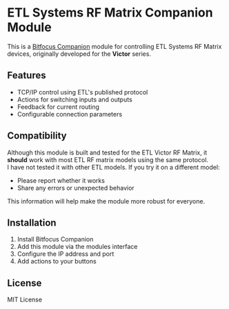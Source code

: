 # ETL Systems RF Matrix Companion Module

This is a [Bitfocus Companion](https://bitfocus.io/companion) module for controlling ETL Systems RF Matrix devices, originally developed for the **Victor** series.

## Features

- TCP/IP control using ETL's published protocol
- Actions for switching inputs and outputs
- Feedback for current routing
- Configurable connection parameters

## Compatibility

Although this module is built and tested for the ETL Victor RF Matrix, it **should** work with most ETL RF matrix models using the same protocol.  
I have not tested it with other ETL models. If you try it on a different model:

- Please report whether it works
- Share any errors or unexpected behavior

This information will help make the module more robust for everyone.

## Installation

1. Install Bitfocus Companion
2. Add this module via the modules interface
3. Configure the IP address and port
4. Add actions to your buttons

## License

MIT License
